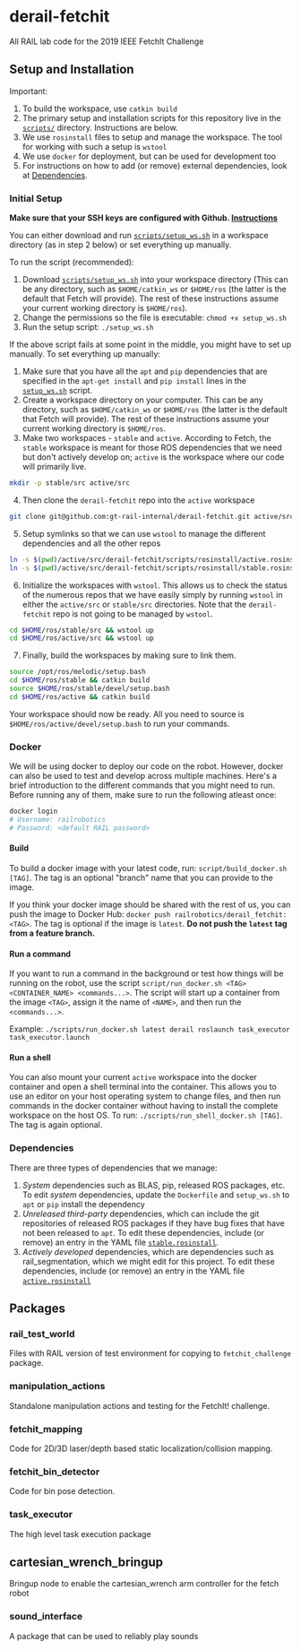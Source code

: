 # derail-fetchit
All RAIL lab code for the 2019 IEEE FetchIt Challenge

## Setup and Installation

Important:

1. To build the workspace, use `catkin build`
1. The primary setup and installation scripts for this repository live in the [`scripts/`](scripts/) directory. Instructions are below.
1. We use `rosinstall` files to setup and manage the workspace. The tool for working with such a setup is `wstool`
1. We use `docker` for deployment, but can be used for development too
1. For instructions on how to add (or remove) external dependencies, look at [Dependencies](#dependencies).


### Initial Setup

**Make sure that your SSH keys are configured with Github. [Instructions](https://help.github.com/en/articles/generating-a-new-ssh-key-and-adding-it-to-the-ssh-agent)**

You can either download and run [`scripts/setup_ws.sh`](scripts/setup_ws.sh) in a workspace directory (as in step 2 below) or set everything up manually.

To run the script (recommended):
1. Download [`scripts/setup_ws.sh`](scripts/setup_ws.sh) into your workspace directory (This can be any directory, such as `$HOME/catkin_ws` or `$HOME/ros` (the latter is the default that Fetch will provide). The rest of these instructions assume your current working directory is `$HOME/ros`).
2. Change the permissions so the file is executable: `chmod +x setup_ws.sh`
3. Run the setup script: `./setup_ws.sh`

If the above script fails at some point in the middle, you might have to set up manually. To set everything up manually:
1. Make sure that you have all the `apt` and `pip` dependencies that are specified in the `apt-get install` and `pip install` lines in the [`setup_ws.sh`](scripts/setup_ws.sh) script.
2. Create a workspace directory on your computer. This can be any directory, such as `$HOME/catkin_ws` or `$HOME/ros` (the latter is the default that Fetch will provide). The rest of these instructions assume your current working directory is `$HOME/ros`.
3. Make two workspaces - `stable` and `active`. According to Fetch, the `stable` workspace is meant for those ROS dependencies that we need but don't actively develop on; `active` is the workspace where our code will primarily live.
```bash
mkdir -p stable/src active/src
```
4. Then clone the `derail-fetchit` repo into the `active` workspace
```bash
git clone git@github.com:gt-rail-internal/derail-fetchit.git active/src/derail-fetchit
```
5. Setup symlinks so that we can use `wstool` to manage the different dependencies and all the other repos
```bash
ln -s $(pwd)/active/src/derail-fetchit/scripts/rosinstall/active.rosinstall active/src/.rosinstall
ln -s $(pwd)/active/src/derail-fetchit/scripts/rosinstall/stable.rosinstall stable/src/.rosinstall
```
6. Initialize the workspaces with `wstool`. This allows us to check the status of the numerous repos that we have easily simply by running `wstool` in either the `active/src` or `stable/src` directories. Note that the `derail-fetchit` repo is not going to be managed by `wstool`.
```bash
cd $HOME/ros/stable/src && wstool up
cd $HOME/ros/active/src && wstool up
```
7. Finally, build the workspaces by making sure to link them.
```bash
source /opt/ros/melodic/setup.bash
cd $HOME/ros/stable && catkin build
source $HOME/ros/stable/devel/setup.bash
cd $HOME/ros/active && catkin build
```

Your workspace should now be ready. All you need to source is `$HOME/ros/active/devel/setup.bash` to run your commands.

### Docker

We will be using docker to deploy our code on the robot. However, docker can also be used to test and develop across multiple machines. Here's a brief introduction to the different commands that you might need to run. Before running any of them, make sure to run the following atleast once:

```bash
docker login
# Username: railrobotics
# Password: <default RAIL password>
```

#### Build

To build a docker image with your latest code, run: `script/build_docker.sh [TAG]`. The tag is an optional "branch" name that you can provide to the image.

If you think your docker image should be shared with the rest of us, you can push the image to Docker Hub: `docker push railrobotics/derail_fetchit:<TAG>`. The tag is optional if the image is `latest`. **Do not push the `latest` tag from a feature branch.**

#### Run a command

If you want to run a command in the background or test how things will be running on the robot, use the script `script/run_docker.sh <TAG> <CONTAINER_NAME> <commands...>`. The script will start up a container from the image `<TAG>`, assign it the name of `<NAME>`, and then run the `<commands...>`.

Example: `./scripts/run_docker.sh latest derail roslaunch task_executor task_executor.launch`

#### Run a shell

You can also mount your current `active` workspace into the docker container and open a shell terminal into the container. This allows you to use an editor on your host operating system to change files, and then run commands in the docker container without having to install the complete workspace on the host OS. To run: `./scripts/run_shell_docker.sh [TAG]`. The tag is again optional.


### Dependencies

There are three types of dependencies that we manage:

1. *System* dependencies such as BLAS, pip, released ROS packages, etc. To edit *system* dependencies, update the `Dockerfile` and `setup_ws.sh` to `apt` or `pip` install the dependency
1. *Unreleased third-party* dependencies, which can include the git repositories of released ROS packages if they have bug fixes that have not been released to `apt`. To edit these dependencies, include (or remove) an entry in the YAML file [`stable.rosinstall`](scripts/rosinstall/stable.rosinstall).
1. *Actively developed* dependencies, which are dependencies such as rail_segmentation, which we might edit for this project. To edit these dependencies, include (or remove) an entry in the YAML file [`active.rosinstall`](scripts/rosinstall/active.rosinstall)


## Packages

### rail_test_world
Files with RAIL version of test environment for copying to `fetchit_challenge` package.

### manipulation_actions
Standalone manipulation actions and testing for the FetchIt! challenge.

### fetchit_mapping
Code for 2D/3D laser/depth based static localization/collision mapping.

### fetchit_bin_detector
Code for bin pose detection.

### task_executor
The high level task execution package

## cartesian_wrench_bringup
Bringup node to enable the cartesian_wrench arm controller for the fetch robot

### sound_interface
A package that can be used to reliably play sounds
